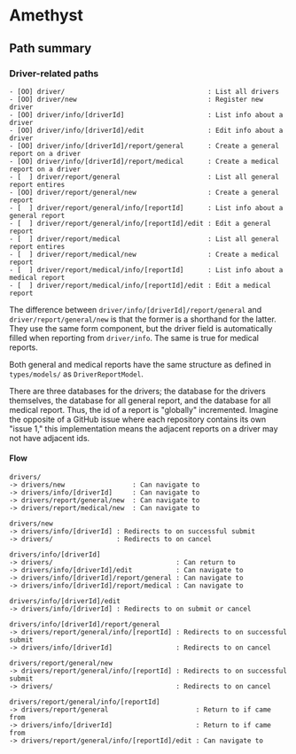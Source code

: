 # Amethyst

## Path summary

### Driver-related paths

```plaintext
- [OO] driver/                                    : List all drivers
- [OO] driver/new                                 : Register new driver
- [OO] driver/info/[driverId]                     : List info about a driver
- [OO] driver/info/[driverId]/edit                : Edit info about a driver
- [OO] driver/info/[driverId]/report/general      : Create a general report on a driver
- [OO] driver/info/[driverId]/report/medical      : Create a medical report on a driver
- [  ] driver/report/general                      : List all general report entires
- [OO] driver/report/general/new                  : Create a general report
- [  ] driver/report/general/info/[reportId]      : List info about a general report
- [  ] driver/report/general/info/[reportId]/edit : Edit a general report
- [  ] driver/report/medical                      : List all general report entires
- [  ] driver/report/medical/new                  : Create a medical report
- [  ] driver/report/medical/info/[reportId]      : List info about a medical report
- [  ] driver/report/medical/info/[reportId]/edit : Edit a medical report
```

The difference between `driver/info/[driverId]/report/general` and `driver/report/general/new` is that the former is a shorthand for the latter.
They use the same form component, but the driver field is automatically filled when reporting from `driver/info`. The same is true for medical reports.

Both general and medical reports have the same structure as defined in `types/models/` as `DriverReportModel`.

There are three databases for the drivers; the database for the drivers themselves, the database for all general report, and the database for all medical report. Thus, the id of a report is "globally" incremented. Imagine the opposite of a GitHub issue where each repository contains its own "issue 1," this implementation means the adjacent reports on a driver may not have adjacent ids.

#### Flow

```plaintext
drivers/
-> drivers/new                 : Can navigate to
-> drivers/info/[driverId]     : Can navigate to
-> drivers/report/general/new  : Can navigate to
-> drivers/report/medical/new  : Can navigate to

drivers/new
-> drivers/info/[driverId] : Redirects to on successful submit
-> drivers/                : Redirects to on cancel

drivers/info/[driverId]
-> drivers/                               : Can return to
-> drivers/info/[driverId]/edit           : Can navigate to
-> drivers/info/[driverId]/report/general : Can navigate to
-> drivers/info/[driverId]/report/medical : Can navigate to

drivers/info/[driverId]/edit
-> drivers/info/[driverId] : Redirects to on submit or cancel

drivers/info/[driverId]/report/general
-> drivers/report/general/info/[reportId] : Redirects to on successful submit
-> drivers/info/[driverId]                : Redirects to on cancel

drivers/report/general/new
-> drivers/report/general/info/[reportId] : Redirects to on successful submit
-> drivers/                               : Redirects to on cancel

drivers/report/general/info/[reportId]
-> drivers/report/general                      : Return to if came from
-> drivers/info/[driverId]                     : Return to if came from
-> drivers/report/general/info/[reportId]/edit : Can navigate to
```

